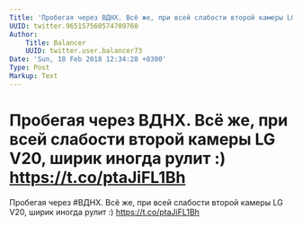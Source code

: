 ```yaml
---
Title: 'Пробегая через ВДНХ. Всё же, при всей слабости второй камеры LG V20, ширик иногда рулит :) https://t.co/ptaJiFL1Bh'
UUID: twitter.965157560574709760
Author:
    Title: Balancer
    UUID: twitter.user.balancer73
Date: 'Sun, 18 Feb 2018 12:34:28 +0300'
Type: Post
Markup: Text
---
```


# Пробегая через ВДНХ. Всё же, при всей слабости второй камеры LG V20, ширик иногда рулит :) https://t.co/ptaJiFL1Bh

Пробегая через #ВДНХ. Всё же, при всей слабости второй
камеры LG V20, ширик иногда рулит :) https://t.co/ptaJiFL1Bh